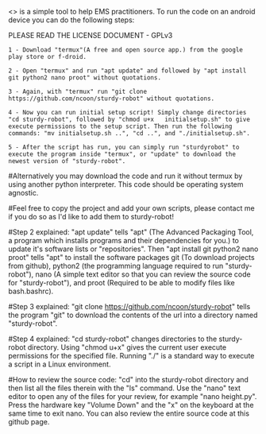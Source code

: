 <<sturdy-robot>> is a simple tool to help EMS practitioners. To run the code on an android device you can do the following steps:

PLEASE READ THE LICENSE DOCUMENT - GPLv3

	1 - Download "termux"(A free and open source app.) from the google play store or f-droid.

	2 - Open "termux" and run "apt update" and followed by "apt install git python2 nano proot" without quotations.

	3 - Again, with "termux" run "git clone https://github.com/ncoon/sturdy-robot" without quotations.

	4 - Now you can run initial setup script! Simply change directories "cd sturdy-robot", followed by "chmod u+x   initialsetup.sh" to give execute permissions to the setup script. Then run the following commands: "mv initialsetup.sh ..", "cd ..", and "./initialsetup.sh".
	
	5 - After the script has run, you can simply run "sturdyrobot" to execute the program inside "termux", or "update" to download the newest version of "sturdy-robot". 
#Alternatively you may download the code and run it without termux by using another python interpreter. This code should be operating system agnostic.

#Feel free to copy the project and add your own scripts, please contact me if you do so as I'd like to add them to sturdy-robot!

#Step 2 explained: "apt update" tells "apt" (The Advanced Packaging Tool, a program which installs programs and their dependencies for you.) to update it's software lists or "repositories". Then "apt install git python2 nano proot" tells "apt" to install the software packages git (To download projects from github), python2 (the programming language required to run "sturdy-robot"), nano (A simple text editor so that you can review the source code for "sturdy-robot"), and proot (Required to be able to modify files like bash.bashrc).

#Step 3 explained: "git clone https://github.com/ncoon/sturdy-robot" tells the program "git" to download the contents of the url into a directory named "sturdy-robot". 

#Step 4 explained: "cd sturdy-robot" changes directories to the sturdy-robot directory. Using "chmod u+x" gives the current user execute permissions for the specified file. Running "./" is a standard way to execute a script in a Linux environment.
 
#How to review the source code: "cd" into the sturdy-robot directory and then list all the files therein with the "ls" command.  Use the "nano" text editor to open any of the files for your review, for example "nano height.py". Press the hardware key "Volume Down" and the "x" on the keyboard at the same time to exit nano. You can also review the entire source code at this github page.

